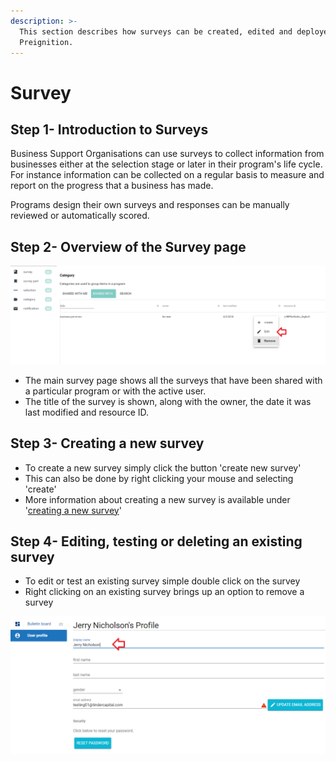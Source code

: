 ```yaml
---
description: >-
  This section describes how surveys can be created, edited and deployed in
  Preignition.
---
```


# Survey

## Step 1- Introduction to Surveys

Business Support Organisations can use surveys to collect information from businesses either at the selection stage or later in their program's life cycle.  For instance information can be collected on a regular basis to measure and report on the progress that a business has made.

Programs design their own surveys and responses can be manually reviewed or automatically scored. 

## Step 2- Overview of the Survey page

![](../../../../.gitbook/assets/image%20%28120%29.png)

* The main survey page shows all the surveys that have been shared with a particular program or with the active user.
* The title of the survey is shown, along with the owner, the date it was last modified and resource ID.

## Step 3- Creating a new survey

* To create a new survey simply click the button 'create new survey'
* This can also be done by right clicking your mouse and selecting 'create'
* More information about creating a new survey is available under '[creating a new survey](creating-a-new-survey-beta.md)'

## Step 4- Editing, testing or deleting an existing survey

* To edit or test an existing survey simple double click on the survey 
* Right clicking on an existing survey brings up an option to remove a survey

![](../../../../.gitbook/assets/image%20%28159%29.png)

### 

